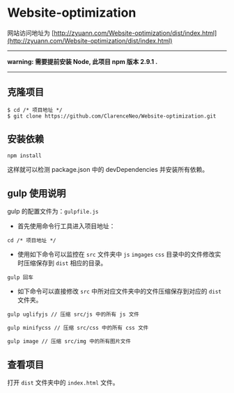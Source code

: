 # Website-optimization

网站访问地址为 [http://zyuann.com/Website-optimization/dist/index.html](http://zyuann.com/Website-optimization/dist/index.html)

---

**warning: 需要提前安装 Node, 此项目 npm 版本 2.9.1 .**

---

## 克隆项目

```
$ cd /* 项目地址 */
$ git clone https://github.com/ClarenceNeo/Website-optimization.git
```

## 安装依赖

```
npm install
```

这样就可以检测 package.json 中的 devDependencies 并安装所有依赖。

## gulp 使用说明

gulp 的配置文件为：`gulpfile.js`

- 首先使用命令行工具进入项目地址：

`cd /* 项目地址 */`

- 使用如下命令可以监控在 `src` 文件夹中 `js` `imgages` `css` 目录中的文件修改实时压缩保存到 `dist` 相应的目录。

`gulp 回车`

- 如下命令可以直接修改 `src` 中所对应文件夹中的文件压缩保存到对应的 `dist` 文件夹。

`gulp uglifyjs // 压缩 src/js 中的所有 js 文件` 

`gulp minifycss // 压缩 src/css 中的所有 css 文件`

`gulp image // 压缩 src/img 中的所有图片文件`

## 查看项目

打开 `dist` 文件夹中的 `index.html` 文件。

